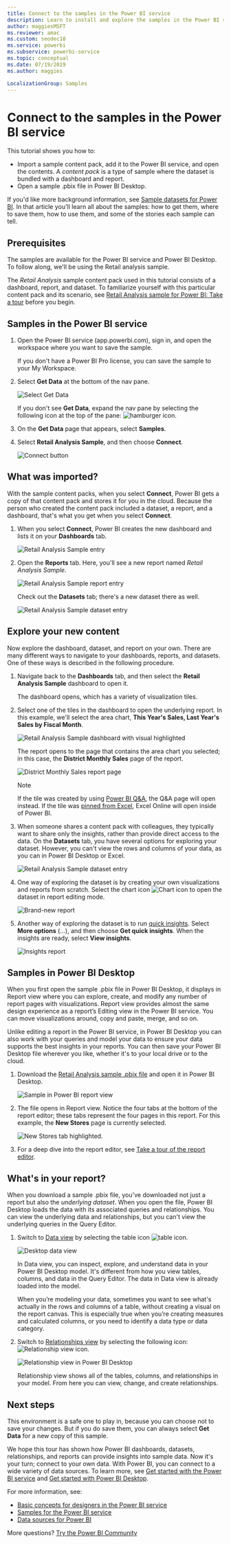 ```yaml
---
title: Connect to the samples in the Power BI service
description: Learn to install and explore the samples in the Power BI service.
author: maggiesMSFT
ms.reviewer: amac
ms.custom: seodec18
ms.service: powerbi
ms.subservice: powerbi-service
ms.topic: conceptual
ms.date: 07/19/2019
ms.author: maggies

LocalizationGroup: Samples
---
```

#  Connect to the samples in the Power BI service

This tutorial shows you how to: 
- Import a sample content pack, add it to the Power BI service, and open the contents. A *content pack* is a type of sample where the dataset is bundled with a dashboard and report. 
- Open a sample .pbix file in Power BI Desktop.

If you'd like more background information, see [Sample datasets for Power BI](sample-datasets.md). In that article you'll learn all about the samples: how to get them, where to save them, how to use them, and some of the stories each sample can tell. 

## Prerequisites
The samples are available for the Power BI service and Power BI Desktop. To follow along, we'll be using the Retail analysis sample.

The *Retail Analysis* sample content pack used in this tutorial consists of a dashboard, report, and dataset.
To familiarize yourself with this particular content pack and its scenario, see
 [Retail Analysis sample for Power BI: Take a tour](sample-retail-analysis.md) before you begin.

## Samples in the Power BI service

1. Open the Power BI service (app.powerbi.com), sign in, and open the workspace where you want to save the sample. 

    If you don't have a Power BI Pro license, you can save the sample to your My Workspace.

2. Select **Get Data** at the bottom of the nav pane. 

   ![Select Get Data](media/sample-datasets/power-bi-get-data.png)

   If you don't see **Get Data**, expand the nav pane by selecting the following icon at the top of the pane: ![hamburger icon](media/sample-tutorial-connect-to-the-samples/expand-nav.png).

5. On the **Get Data** page that appears, select **Samples**.
   
6. Select **Retail Analysis Sample**, and then choose **Connect**.   
   
   ![Connect button](media/sample-tutorial-connect-to-the-samples/pbi_retailanalysissampleconnect.png)

## What was imported?
With the sample content packs, when you select **Connect**, Power BI gets a copy of that content pack and stores it for you in the cloud. Because the person who created the content pack included a dataset, a report, and a dashboard, that's what you get when you select **Connect**. 

1. When you select **Connect**, Power BI creates the new dashboard and lists it on your **Dashboards** tab. 
   
   ![Retail Analysis Sample entry](media/sample-retail-analysis/retail-entry.png)
2. Open the **Reports** tab. Here, you'll see a new report named *Retail Analysis Sample*.
   
   ![Retail Analysis Sample report entry](media/sample-tutorial-connect-to-the-samples/power-bi-new-report.png)
   
   Check out the **Datasets** tab; there's a new dataset there as well.
   
   ![Retail Analysis Sample dataset entry](media/sample-tutorial-connect-to-the-samples/power-bi-new-dataset.png)

## Explore your new content
Now explore the dashboard, dataset, and report on your own. There are many different ways to navigate to your dashboards, reports, and datasets. One of these ways is described in the following procedure.  

1. Navigate back to the **Dashboards** tab, and then select the **Retail Analysis Sample** dashboard to open it.       

   The dashboard opens, which has a variety of visualization tiles.   
 
1. Select one of the tiles in the dashboard to open the underlying report. In this example, we'll select the area chart, **This Year's Sales, Last Year's Sales by Fiscal Month**.  

   ![Retail Analysis Sample dashboard with visual highlighted](media/sample-tutorial-connect-to-the-samples/power-bi-dashboards2new.png)

   The report opens to the page that contains the area chart you selected; in this case, the **District Monthly Sales** page of the report.
   
   ![District Monthly Sales report page](media/sample-tutorial-connect-to-the-samples/power-bi-report.png)
   
   > [!NOTE]
   > If the tile was created by using [Power BI Q&A](power-bi-tutorial-q-and-a.md), the Q&A page will open instead. If the tile was [pinned from Excel](service-dashboard-pin-tile-from-excel.md), Excel Online will open inside of Power BI.
   > 
   > 
1. When someone shares a content pack with colleagues, they typically want to share only the insights, rather than provide direct access to the data. On the **Datasets** tab, you have several options for exploring your dataset. However, you can't view the rows and columns of your data, as you can in Power BI Desktop or Excel. 
   
   ![Retail Analysis Sample dataset entry](media/sample-tutorial-connect-to-the-samples/power-bi-new-dataset.png)
   
1. One way of exploring the dataset is by creating your own visualizations and reports from scratch. Select the chart icon ![Chart icon](media/sample-tutorial-connect-to-the-samples/power-bi-chart-icon4.png) to open the dataset in report editing mode.
     
   ![Brand-new report](media/sample-tutorial-connect-to-the-samples/power-bi-report-editing.png)

1. Another way of exploring the dataset is to run [quick insights](consumer/end-user-insights.md). Select **More options** (...), and then choose **Get quick insights**. When the insights are ready, select **View insights**.
     
    ![Insights report](media/sample-tutorial-connect-to-the-samples/power-bi-insights.png)

## Samples in Power BI Desktop 
When you first open the sample .pbix file in Power BI Desktop, it displays in Report view where you can explore, create, and modify any number of report pages with visualizations. Report view provides almost the same design experience as a report’s Editing view in the Power BI service. You can move visualizations around, copy and paste, merge, and so on. 

Unlike editing a report in the Power BI service, in Power BI Desktop you can also work with your queries and model your data to ensure your data supports the best insights in your reports. You can then save your Power BI Desktop file wherever you like, whether it's to your local drive or to the cloud.

1. Download the [Retail Analysis sample .pbix file](https://download.microsoft.com/download/9/6/D/96DDC2FF-2568-491D-AAFA-AFDD6F763AE3/Retail%20Analysis%20Sample%20PBIX.pbix) and open it in Power BI Desktop. 

    ![Sample in Power BI report view](media/sample-tutorial-connect-to-the-samples/power-bi-samples-desktop.png)

1. The file opens in Report view. Notice the four tabs at the bottom of the report editor; these tabs represent the four pages in this report. For this example, the **New Stores** page is currently selected. 

    ![New Stores tab highlighted](media/sample-tutorial-connect-to-the-samples/power-bi-sample-tabs.png).

1. For a deep dive into the report editor, see [Take a tour of the report editor](service-the-report-editor-take-a-tour.md).

## What's in your report?
When you download a sample .pbix file, you've downloaded not just a report but also the *underlying dataset*. When you open the file, Power BI Desktop loads the data with its associated queries and relationships. You can view the underlying data and relationships, but you can't view the underlying queries in the Query Editor.


1. Switch to [Data view](desktop-data-view.md) by selecting the table icon ![table icon](media/sample-tutorial-connect-to-the-samples/power-bi-data-icon.png).
 
    ![Desktop data view](media/sample-tutorial-connect-to-the-samples/power-bi-desktop-sample-data.png)

    In Data view, you can inspect, explore, and understand data in your Power BI Desktop model. It's different from how you view tables, columns, and data in the Query Editor. The data in Data view is already loaded into the model.

    When you’re modeling your data, sometimes you want to see what's actually in the rows and columns of a table, without creating a visual on the report canvas. This is especially true when you’re creating measures and calculated columns, or you need to identify a data type or data category.

1. Switch to [Relationships view](desktop-relationship-view.md) by selecting the following icon: ![Relationship view icon](media/sample-tutorial-connect-to-the-samples/power-bi-desktop-relationship-icon.png).
 
    ![Relationship view in Power BI Desktop](media/sample-tutorial-connect-to-the-samples/power-bi-relationships.png)

    Relationship view shows all of the tables, columns, and relationships in your model. From here you can view, change, and create relationships.

## Next steps
This environment is a safe one to play in, because you can choose not to save your changes. But if you do save them, you can always select **Get Data** for a new copy of this sample.

We hope this tour has shown how Power BI dashboards, datasets, relationships, and reports can provide insights into sample data. Now it's your turn; connect to your own data. With Power BI, you can connect to a wide variety of data sources. To learn more, see [Get started with the Power BI service](service-get-started.md) and [Get started with Power BI Desktop](desktop-getting-started.md).  

For more information, see:  
- [Basic concepts for designers in the Power BI service](service-basic-concepts.md)
- [Samples for the Power BI service](sample-datasets.md)
- [Data sources for Power BI](service-get-data.md)

More questions? [Try the Power BI Community](https://community.powerbi.com/)
